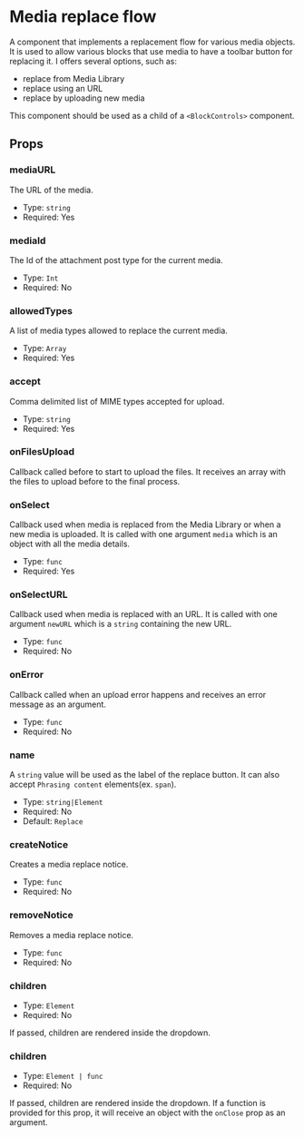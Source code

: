 # Media replace flow

A component that implements a replacement flow for various media objects. It is used to allow various blocks that use media to have a toolbar button for replacing it. I offers several options, such as:

-   replace from Media Library
-   replace using an URL
-   replace by uploading new media

This component should be used as a child of a `<BlockControls>` component.

## Props

### mediaURL

The URL of the media.

-   Type: `string`
-   Required: Yes

### mediaId

The Id of the attachment post type for the current media.

-   Type: `Int`
-   Required: No

### allowedTypes

A list of media types allowed to replace the current media.

-   Type: `Array`
-   Required: Yes

### accept

Comma delimited list of MIME types accepted for upload.

-   Type: `string`
-   Required: Yes

### onFilesUpload

Callback called before to start to upload the files. It receives an array with the files to upload before to the final process.

### onSelect

Callback used when media is replaced from the Media Library or when a new media is uploaded. It is called with one argument `media` which is an object with all the media details.

-   Type: `func`
-   Required: Yes

### onSelectURL

Callback used when media is replaced with an URL. It is called with one argument `newURL` which is a `string` containing the new URL.

-   Type: `func`
-   Required: No

### onError

Callback called when an upload error happens and receives an error message as an argument.

-   Type: `func`
-   Required: No

### name

A `string` value will be used as the label of the replace button. It can also accept `Phrasing content` elements(ex. `span`).

-   Type: `string|Element`
-   Required: No
-   Default: `Replace`

### createNotice

Creates a media replace notice.

-   Type: `func`
-   Required: No

### removeNotice

Removes a media replace notice.

-   Type: `func`
-   Required: No

### children

-   Type: `Element`
-   Required: No

If passed, children are rendered inside the dropdown.

### children

-   Type: `Element | func`
-   Required: No

If passed, children are rendered inside the dropdown. If a function is provided for this prop, it will receive an object with the `onClose` prop as an argument.

